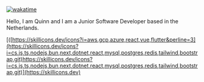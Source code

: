 [![wakatime](https://wakatime.com/badge/user/018cfe1b-8ae8-4118-a23c-ca72776623c1.svg)](https://wakatime.com/@018cfe1b-8ae8-4118-a23c-ca72776623c1)

Hello, I am Quinn and I am a Junior Software Developer based in the Netherlands.

[([https://skillicons.dev/icons?i=aws,gcp,azure,react,vue,flutter&perline=3](https://skillicons.dev/icons?i=cs,js,ts,nodejs,bun,next,dotnet,react,mysql,postgres,redis,tailwind,bootstrap,git)https://skillicons.dev/icons?i=cs,js,ts,nodejs,bun,next,dotnet,react,mysql,postgres,redis,tailwind,bootstrap,git)](https://skillicons.dev)
